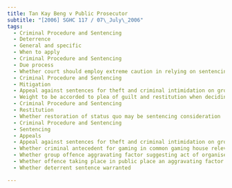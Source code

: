 ```yaml
---
title: Tan Kay Beng v Public Prosecutor 
subtitle: "[2006] SGHC 117 / 07\_July\_2006"
tags:
  - Criminal Procedure and Sentencing
  - Deterrence
  - General and specific
  - When to apply
  - Criminal Procedure and Sentencing
  - Due process
  - Whether court should employ extreme caution in relying on sentencing considerations not tested in argument
  - Criminal Procedure and Sentencing
  - Mitigation
  - Appeal against sentences for theft and criminal intimidation on ground sentences manifestly excessive
  - Weight to be accorded to plea of guilt and restitution when deciding on appropriate sentences
  - Criminal Procedure and Sentencing
  - Restitution
  - Whether restoration of status quo may be sentencing consideration
  - Criminal Procedure and Sentencing
  - Sentencing
  - Appeals
  - Appeal against sentences for theft and criminal intimidation on ground sentences manifestly excessive
  - Whether criminal antecedent for gaming in common gaming house relevant consideration in sentencing
  - Whether group offence aggravating factor suggesting act of organised violence
  - Whether offence taking place in public place an aggravating factor
  - Whether deterrent sentence warranted

---
```


